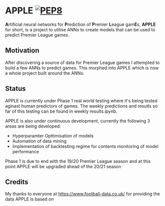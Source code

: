 # APPLE  [![PEP8](https://img.shields.io/badge/code%20style-pep8-orange.svg)](https://www.python.org/dev/peps/pep-0008/)


**A**rtificial neural networks for **P**rediction of **P**remier **L**eague gam**E**s, **APPLE** for short, is a project to utilise ANNs to create models that can be used to predict Premier League games.


## Motivation 

After discovering a source of data for Premier League games I attempted to build a few ANNs to predict games. This morphed into APPLE which is now a whole project built around the ANNs. 


## Status
APPLE is currently under Phase 1 real world testing where it's being tested aginast human predictors of games. The weekly predictions and resutls so far of this testing can be found in weekly results.ipynb. 

APPLE is also under continuous development, currently the following 3 areas are being developed:
- Hyperparamter Opttimisation of models 
- Automation of data mining 
- Implementation of backtesting regime for contents monitoring of model performance

Phase 1 is due to end with the 19/20 Premier League season and at this point APPLE will be upgraded ahead of the 20/21 season


## Credits
My thanks to everyone at https://www.football-data.co.uk/ for providing the data APPLE is based on 
